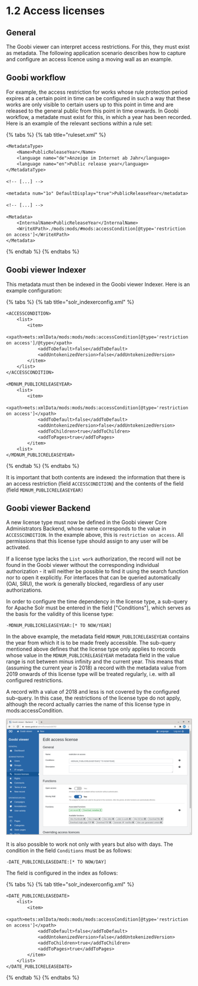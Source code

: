 # 1.2 Access licenses

## General

The Goobi viewer can interpret access restrictions. For this, they must exist as metadata. The following application scenario describes how to capture and configure an access licence using a moving wall as an example.

## Goobi workflow

For example, the access restriction for works whose rule protection period expires at a certain point in time can be configured in such a way that these works are only visible to certain users up to this point in time and are released to the general public from this point in time onwards. In Goobi workflow, a metadate must exist for this, in which a year has been recorded. Here is an example of the relevant sections within a rule set:

{% tabs %}
{% tab title="ruleset.xml" %}
```markup
<MetadataType>
    <Name>PublicReleaseYear</Name>
    <language name="de">Anzeige im Internet ab Jahr</language>
    <language name="en">Public release year</language>
</MetadataType>

<!-- [...] -->

<metadata num="1o" DefaultDisplay="true">PublicReleaseYear</metadata>

<!-- [...] -->

<Metadata>
    <InternalName>PublicReleaseYear</InternalName>
    <WriteXPath>./mods:mods/#mods:accessCondition[@type='restriction on access']</WriteXPath>
</Metadata>
```
{% endtab %}
{% endtabs %}

## Goobi viewer Indexer

This metadata must then be indexed in the Goobi viewer Indexer. Here is an example configuration:

{% tabs %}
{% tab title="solr\_indexerconfig.xml" %}
```markup
<ACCESSCONDITION>
    <list>
        <item>
            <xpath>mets:xmlData/mods:mods/mods:accessCondition[@type='restriction on access']/@type</xpath>
            <addToDefault>false</addToDefault>
            <addUntokenizedVersion>false</addUntokenizedVersion>
        </item>
    </list>
</ACCESSCONDITION>

<MDNUM_PUBLICRELEASEYEAR>
    <list>
        <item>
            <xpath>mets:xmlData/mods:mods/mods:accessCondition[@type='restriction on access']</xpath>
            <addToDefault>false</addToDefault>
            <addUntokenizedVersion>false</addUntokenizedVersion>
            <addToChildren>true</addToChildren>
            <addToPages>true</addToPages>
        </item>
    <list>
</MDNUM_PUBLICRELEASEYEAR>
```
{% endtab %}
{% endtabs %}

It is important that both contents are indexed: the information that there is an access restriction \(field `ACCESSCONDITION`\) and the contents of the field \(field `MDNUM_PUBLICRELEASEYEAR)` 

## Goobi viewer Backend

A new license type must now be defined in the Goobi viewer Core Administrators Backend, whose name corresponds to the value in `ACCESSCONDITION`. In the example above, this is `restriction on access`. All permissions that this license type should assign to any user will be activated. 

If a license type lacks the `List work` authorization, the record will not be found in the Goobi viewer without the corresponding individual authorization - it will neither be possible to find it using the search function nor to open it explicitly. For interfaces that can be queried automatically \(OAI, SRU\), the work is generally blocked, regardless of any user authorizations. 

In order to configure the time dependency in the license type, a sub-query for Apache Solr must be entered in the field \["Conditions"\], which serves as the basis for the validity of this license type:

```text
-MDNUM_PUBLICRELEASEYEAR:[* TO NOW/YEAR]
```

In the above example, the metadata field `MDNUM_PUBLICRELEASEYEAR` contains the year from which it is to be made freely accessible. The sub-query mentioned above defines that the license type only applies to records whose value in the `MDNUM_PUBLICRELEASEYEAR` metadata field in the value range is not between minus infinity and the current year. This means that \(assuming the current year is 2018\) a record with the metadata value from 2019 onwards of this license type will be treated regularly, i.e. with all configured restrictions. 

A record with a value of 2018 and less is not covered by the configured sub-query. In this case, the restrictions of the license type do not apply, although the record actually carries the name of this license type in mods:accessCondition.

![](../../.gitbook/assets/misc_1.2.png)

It is also possible to work not only with years but also with days. The condition in the field `Conditions` must be as follows:

```text
​​-DATE_PUBLICRELEASEDATE:[* TO NOW/DAY]
```

The field is configured in the index as follows:

{% tabs %}
{% tab title="solr\_indexerconfig.xml" %}
```markup
<DATE_PUBLICRELEASEDATE>
    <list>
        <item>
            <xpath>mets:xmlData/mods:mods/mods:accessCondition[@type='restriction on access']</xpath>
            <addToDefault>false</addToDefault>
            <addUntokenizedVersion>false</addUntokenizedVersion>
            <addToChildren>true</addToChildren>
            <addToPages>true</addToPages>
        </item>
    </list>
</DATE_PUBLICRELEASEDATE>
```
{% endtab %}
{% endtabs %}


